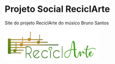 # Projeto Social ReciclArte
Site do projeto ReciclArte do músico Bruno Santos

<img src="https://github.com/dev-brunosantos/reciclarte/blob/main/Img/logo.png" width="300px">

